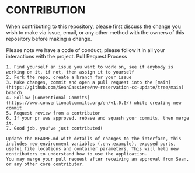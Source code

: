 # CONTRIBUTION

When contributing to this repository, please first discuss the change you wish to make via issue, email, or any other method with the owners of this repository before making a change.

Please note we have a code of conduct, please follow it in all your interactions with the project.
Pull Request Process

    1. Find yourself an issue you want to work on, see if anybody is working on it, if not, then assign it to yourself
    2. Fork the repo, create a branch for your issue
    3. Make changes, commit and open a pull request into the [main](https://github.com/SeanCassiere/nv-reservation-cc-update/tree/main) branch
    4. Follow [Conventional Commits](https://www.conventionalcommits.org/en/v1.0.0/) while creating new commit
    5. Request review from a contributor
    6. If your pr was approved, rebase and squash your commits, then merge it.
    7. Good job, you've just contributed!

    Update the README.md with details of changes to the interface, this includes new environment variables (.env.example), exposed ports, useful file locations and container parameters. This will help new contributors to understand how to use the application.
    You may merge your pull request after receiving an approval from Sean, or any other core contributor.
